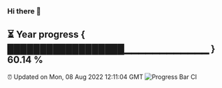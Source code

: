 ### Hi there 👋
⏳ Year progress { ██████████████████▁▁▁▁▁▁▁▁▁▁▁▁ } 60.14 %
---
⏰ Updated on Mon, 08 Aug 2022 12:11:04 GMT
![Progress Bar CI](https://github.com/Moyi321/Moyi321/workflows/Progress%20Bar%20CI/badge.svg)
